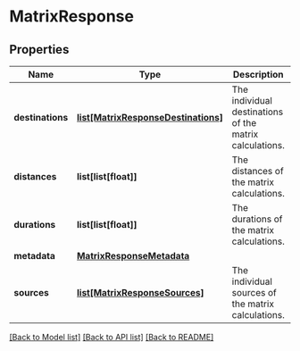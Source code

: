 # MatrixResponse

## Properties
Name | Type | Description | Notes
------------ | ------------- | ------------- | -------------
**destinations** | [**list[MatrixResponseDestinations]**](MatrixResponseDestinations.md) | The individual destinations of the matrix calculations. | [optional] 
**distances** | **list[list[float]]** | The distances of the matrix calculations. | [optional] 
**durations** | **list[list[float]]** | The durations of the matrix calculations. | [optional] 
**metadata** | [**MatrixResponseMetadata**](MatrixResponseMetadata.md) |  | [optional] 
**sources** | [**list[MatrixResponseSources]**](MatrixResponseSources.md) | The individual sources of the matrix calculations. | [optional] 

[[Back to Model list]](../README.md#documentation_for_models) [[Back to API list]](../README.md#documentation_for_api_endpoints) [[Back to README]](../README.md)

